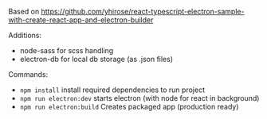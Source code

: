 Based on https://github.com/yhirose/react-typescript-electron-sample-with-create-react-app-and-electron-builder

Additions:
 - node-sass for scss handling
 - electron-db for local db storage (as .json files)

Commands:
 - `npm install` install required dependencies to run project
 - `npm run electron:dev` starts electron (with node for react in background)
 - `npm run electron:build` Creates packaged app (production ready)